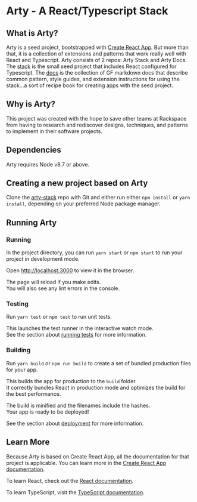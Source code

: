 # Arty - A React/Typescript Stack

## What is Arty?

Arty is a seed project, bootstrapped with [Create React App](https://github.com/facebook/create-react-app). But more than that, it is a collection of extensions and patterns that work really well with React and Typescript. Arty consists of 2 repos: Arty Stack and Arty Docs. The [stack](https://github.rackspace.com/CARE/arty-stack) is the small seed project that includes React configured for Typescript. The [docs](https://github.rackspace.com/CARE/arty-docs) is the collection of GF markdown docs that describe common pattern, style guides, and extension instructions for using the stack...a sort of recipe book for creating apps with the seed project.

## Why is Arty?

This project was created with the hope to save other teams at Rackspace from having to research and rediscover designs, techniques, and patterns to implement in their software projects.

## Dependencies

Arty requires Node v8.7 or above.

## Creating a new project based on Arty

Clone the [arty-stack](https://github.rackspace.com/CARE/arty-stack) repo with Git and either run either `npm install` or `yarn install`, depending on your preferred Node package manager.

## Running Arty

### Running

In the project directory, you can run `yarn start` or `npm start` to run your project in development mode.

Open [http://localhost:3000](http://localhost:3000) to view it in the browser.

The page will reload if you make edits.<br>
You will also see any lint errors in the console.

### Testing

Run `yarn test` or `npm test` to run unit tests.

This launches the test runner in the interactive watch mode.<br>
See the section about [running tests](https://facebook.github.io/create-react-app/docs/running-tests) for more information.

### Building

Run `yarn build` or `npm run build` to create a set of bundled production files for your app.

This builds the app for production to the `build` folder.<br>
It correctly bundles React in production mode and optimizes the build for the best performance.

The build is minified and the filenames include the hashes.<br>
Your app is ready to be deployed!

See the section about [deployment](https://facebook.github.io/create-react-app/docs/deployment) for more information.

## Learn More

Because Arty is based on Create React App, all the documentation for that project is applicable. You can learn more in the [Create React App documentation](https://facebook.github.io/create-react-app/docs/getting-started).

To learn React, check out the [React documentation](https://reactjs.org/).

To learn TypeScript, visit the [TypeScript documentation](https://www.typescriptlang.org/docs/home.html).
